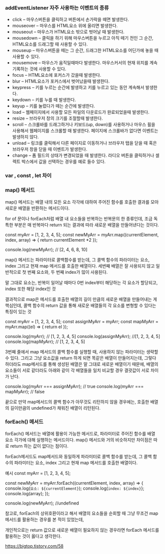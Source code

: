 ### addEventListener 자주 사용하는 이벤트의 종류
* click – 마우스버튼을 클릭하고 버튼에서 손가락을 떼면 발생한다.
* mouseover – 마우스를 HTML요소 위에 올리면 발생한다.
* mouseout – 마우스가 HTML요소 밖으로 벗어날 때 발생한다.
* mousedown – 클릭을 하기 위해 마우스버튼을 누르고 아직 떼기 전인 그 순간, HTML요소를 드래그할 때 사용할 수 있다.
* mouseup – 마우스버튼을 떼는 그 순간, 드래그한 HTML요소를 어딘가에 놓을 때 사용할 수 있다.
* mousemove – 마우스가 움직일때마다 발생한다. 마우스커서의 현재 위치를 계속 기록하는 것에 사용할 수 있다.
* focus – HTML요소에 포커스가 갔을때 발생한다.
* blur – HTML요소가 포커스에서 벗어났을때 발생한다.
* keypress – 키를 누르는 순간에 발생하고 키를 누르고 있는 동안 계속해서 발생한다.
* keydown – 키를 누를 때 발생한다.
* keyup – 키를 눌렀다가 떼는 순간에 발생한다.
* load – 웹페이지에서 사용할 모든 파일의 다운로드가 완료되었을때 발생한다.
* resize – 브라우저 창의 크기를 조절할때 발생한다.
* scroll – 스크롤바를 드래그하거나 키보드(up, down)를 사용하거나 마우스 휠을 사용해서 웹페이지를 스크롤할 때 발생한다. 페이지에 스크롤바가 없다면 이벤트는 발생하지 않다.
* unload – 링크를 클릭해서 다른 페이지로 이동하거나 브라우저 탭을 닫을 때 혹은 브라우저 창을 닫을 때 이벤트가 발생한다.
* change – 폼 필드의 상태가 변경되었을 때 발생한다. 라디오 버튼을 클릭하거나 셀렉트 박스에서 값을 선택하는 경우를 예로 들수 있다.
    
 
###  var , const , let 차이 

### map() 메서드
map() 메서드는 배열 내의 모든 요소 각각에 대하여 주어진 함수를 호출한 결과를 모아 새로운 배열을 반환하는 메서드이다.

for of 문이나 forEach처럼 배열 내 요소들을 반복하는 반복문의 한 종류인데, 조금 독특한 부분은 매 반복마다 return 되는 결과에 따라 새로운 배열을 만들어낸다는 것이다.

const myArr = [1, 2, 3, 4, 5];
const newMyArr = myArr.map((currentElement, index, array) => {
    return currentElement *2
});

console.log(newMyArr); // [2, 4, 6, 8, 10]

map() 메서드는 파라미터로 콜백함수를 받는데, 그 콜백 함수의 파라미터는 요소, index 그리고 현재 map 메서드를 호출한 배열이다.
세번째 배열은 잘 사용되지 않고 일반적으로 첫 번째 요소와, 두 번째 index가 많이 사용된다.

말 그대로 요소는, 반복이 일어날 때마다 0번 index부터 해당하는 각 요소가 할당되고, index 또한 해당 index인 것

결과적으로 map은 메서드를 호출한 배열의 길이 만큼의 새로운 배열을 만들어내는 게 핵심인데, 콜백 함수의 return 값을 통해 새로운 배열들의 각 요소를 변형할 수 있다는 특징이 있는 것 

const myArr = [1, 2, 3, 4, 5];
const assignMyArr = myArr;
const mapMyArr = myArr.map((el) => {
    return el
});

console.log(myArr); // [1, 2, 3, 4, 5]
console.log(assignMyArr); //[1, 2, 3, 4, 5]
console.log(mapMyArr); // [1, 2, 3, 4, 5]

3번째 줄에서 map 메서드의 콜백 함수를 실행할 때, 사용하지 않는 파라미터는 생략할 수 있다.
그리고 그냥 요소값을 return 하게 되면 똑같은 배열이 만들어지는데, 그렇다 하더라도 map메서드를 통해 생성된 배열은 말 그대로 새로운 배열이기 때문에, 배열의 요소들이 서로 같더라도 아래와 같이 각 배열들을 일치 비교할 경우 결괏값이 서로 차이가 난다.

console.log(myArr === assignMyArr); // true
console.log(myArr === mapMyArr); // false

끝으로 만약 map메서드의 콜백 함수가 아무것도 리턴하지 않을 경우에는, 호출한 배열의 길이만큼의 undefined가 채워진 배열이 리턴된다.


### forEach() 메서드 
forEach() 메서드는 배열에 활용이 가능한 메서드로, 파라미터로 주어진 함수를 배열 요소 각가에 대해 실행하는 메서드이다.
map() 메서드와 거의 비슷하지만 차이점은 따로 return 하는 값이 없다는 점이다. 

forEach메서드도 map메서드와 동일하게 파라미터로 콜백 함수를 받는데, 그 콜백 함수의 파라미터는 요소, index 그리고 현재 map 메서드를 호출한 배열이다. 

예시 
const myArr = [1, 2, 3, 4, 5];

const newMyArr = myArr.forEach((currentElement, index, array) => {
    console.log(`요소: ${currentElement}`);
    console.log(`index: ${index}`};
    console.log(array);
});

console.log(newMyArr); //undefined




참고로, forEach의 상위호환이라고 해서 배열의 요소들을 순회할 때 그냥 무조건 map 메서드를 활용하는 경우를 본 적이 있었는데,

개인적으로는 return 값으로 새로운 배열이 필요하지 않는 경우라면 forEach 메서드를 활용하는 것이 옳다고 생각한다.

https://bigtop.tistory.com/58
